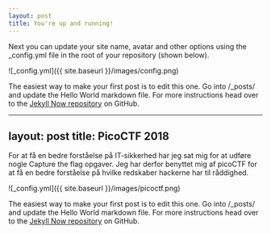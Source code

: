 ```yaml
---
layout: post
title: You're up and running!
---
```


Next you can update your site name, avatar and other options using the _config.yml file in the root of your repository (shown below).

![_config.yml]({{ site.baseurl }}/images/config.png)

The easiest way to make your first post is to edit this one. Go into /_posts/ and update the Hello World markdown file. For more instructions head over to the [Jekyll Now repository](https://github.com/barryclark/jekyll-now) on GitHub.


---
layout: post
title: PicoCTF 2018
---

For at få en bedre forståelse på IT-sikkerhed har jeg sat mig for at udføre nogle Capture the flag opgaver. Jeg har derfor benyttet mig af picoCTF for at få en bedre forståelse på hvilke redskaber hackerne har til råddighed. 

![_config.yml]({{ site.baseurl }}/images/picoctf.png)

The easiest way to make your first post is to edit this one. Go into /_posts/ and update the Hello World markdown file. For more instructions head over to the [Jekyll Now repository](https://github.com/barryclark/jekyll-now) on GitHub.
